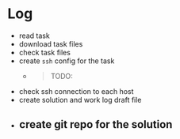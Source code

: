 # Log

- read task
- download task files
- check task files
- create `ssh` config for the task
  - >TODO:
- check ssh connection to each host
- create solution and work log draft file
- create git repo for the solution
  - 